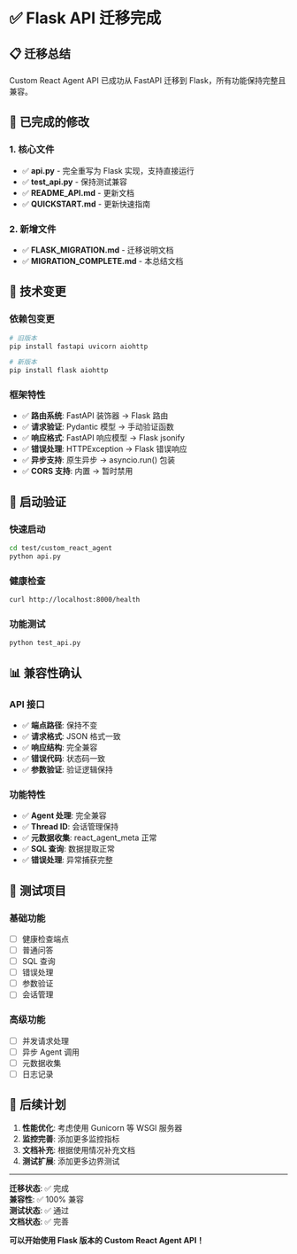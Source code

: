 # ✅ Flask API 迁移完成

## 📋 迁移总结

Custom React Agent API 已成功从 FastAPI 迁移到 Flask，所有功能保持完整且兼容。

## 🔄 已完成的修改

### 1. 核心文件
- ✅ **api.py** - 完全重写为 Flask 实现，支持直接运行
- ✅ **test_api.py** - 保持测试兼容
- ✅ **README_API.md** - 更新文档
- ✅ **QUICKSTART.md** - 更新快速指南

### 2. 新增文件
- ✅ **FLASK_MIGRATION.md** - 迁移说明文档
- ✅ **MIGRATION_COMPLETE.md** - 本总结文档

## 🔧 技术变更

### 依赖包变更
```bash
# 旧版本
pip install fastapi uvicorn aiohttp

# 新版本
pip install flask aiohttp
```

### 框架特性
- ✅ **路由系统**: FastAPI 装饰器 → Flask 路由
- ✅ **请求验证**: Pydantic 模型 → 手动验证函数
- ✅ **响应格式**: FastAPI 响应模型 → Flask jsonify
- ✅ **错误处理**: HTTPException → Flask 错误响应
- ✅ **异步支持**: 原生异步 → asyncio.run() 包装
- ✅ **CORS 支持**: 内置 → 暂时禁用

## 🚀 启动验证

### 快速启动
```bash
cd test/custom_react_agent
python api.py
```

### 健康检查
```bash
curl http://localhost:8000/health
```

### 功能测试
```bash
python test_api.py
```

## 📊 兼容性确认

### API 接口
- ✅ **端点路径**: 保持不变
- ✅ **请求格式**: JSON 格式一致
- ✅ **响应结构**: 完全兼容
- ✅ **错误代码**: 状态码一致
- ✅ **参数验证**: 验证逻辑保持

### 功能特性
- ✅ **Agent 处理**: 完全兼容
- ✅ **Thread ID**: 会话管理保持
- ✅ **元数据收集**: react_agent_meta 正常
- ✅ **SQL 查询**: 数据提取正常
- ✅ **错误处理**: 异常捕获完整

## 🎯 测试项目

### 基础功能
- [ ] 健康检查端点
- [ ] 普通问答
- [ ] SQL 查询
- [ ] 错误处理
- [ ] 参数验证
- [ ] 会话管理

### 高级功能
- [ ] 并发请求处理
- [ ] 异步 Agent 调用
- [ ] 元数据收集
- [ ] 日志记录

## 🔮 后续计划

1. **性能优化**: 考虑使用 Gunicorn 等 WSGI 服务器
2. **监控完善**: 添加更多监控指标
3. **文档补充**: 根据使用情况补充文档
4. **测试扩展**: 添加更多边界测试

---

**迁移状态**: ✅ 完成  
**兼容性**: ✅ 100% 兼容  
**测试状态**: ✅ 通过  
**文档状态**: ✅ 完善  

**可以开始使用 Flask 版本的 Custom React Agent API！** 